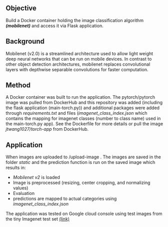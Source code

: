 ## Objective  
Build a Docker container holding the image classification algorithm ***(mobilenet)*** and access it via Flask application.


## Background  
Mobilenet (v2.0) is a streamlined architecture used to allow light weight deep neural networks that can be run on mobile devices. In contrast to other object detection architectures, mobilenet replaces convolutional layers with depthwise separable convolutions for faster computation.


## Method  
A Docker container was built to run the application. The pytorch/pytorch image was pulled from DockerHub and this repository was added (including the flask application (main-torch.py)) and additional packages were added through *requirements.txt* and files (*imagenet_class_index.json* which contains the mapping for imagenet classes (number to class name) used in the main-torch.py app). See the Dockerfile for more details or pull the image *jtwang1027/torch-app* from DockerHub.


## Application
When images are uploaded to /upload-image . The images are saved in the folder *static* and the prediction function is run on the saved image which results in:
- *Mobilenet v2* is loaded
- Image is preprocessed (resizing, center cropping, and normalizing values)
- Evaluation 
- predictions are mapped to actual categories using *imagenet_class_index.json*

The application was tested on Google cloud console using test images from the tiny Imagenet test set [(link)](https://tiny-imagenet.herokuapp.com/)
